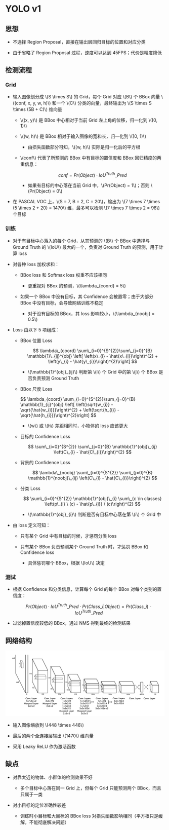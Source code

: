 <script type="text/javascript" src="http://cdn.mathjax.org/mathjax/latest/MathJax.js?config=default"></script>

# YOLO v1

## 思想

- 不选择 Region Proposal，直接在输出层回归目标的位置和对应分类

- 由于省略了 Region Proposal 过程，速度可以达到 45FPS；代价是精度降低

## 检测流程

### Grid

- 输入图像划分成 \\(S \times S\\) 的 Grid，每个 Grid 对应 \\(B\\) 个 BBox 向量 \\((conf, x, y, w, h)\\) 和一个 \\(C\\) 分类的向量，最终输出为 \\(S \times S \times (5B + C)\\) 维向量

	- \\((x, y)\\) 是 BBox 中心相对于当前 Grid 左上角的位移，归一化到 \\([0, 1)\\)

	- \\((w, h)\\) 是 BBox 相对于输入图像的宽和长，归一化到 \\([0, 1)\\)

		- 由损失函数部分可知，\\((w, h)\\) 实际是归一化后的平方根

	- \\(conf\\) 代表了所预测的 BBox 中有目标的置信度和 BBox 回归精度的两重信息：

		$$ conf = Pr(Object) \cdot IoU^{Truth}\_{Pred} $$

		- 如果有目标的中心落在当前 Grid 中，\\(Pr(Object) = 1\\)；否则 \\(Pr(Object) = 0\\)

- 在 PASCAL VOC 上，\\(S = 7, B = 2, C = 20\\)，输出为 \\(7 \times 7 \times (5 \times 2 + 20) = 1470\\) 维，最多可以检测 \\(7 \times 7 \times 2 = 98\\) 个目标

### 训练

- 对于有目标中心落入的每个 Grid，从其预测的 \\(B\\) 个 BBox 中选择与 Ground Truth 的 \\(IoU\\) 最大的一个，负责对 Ground Truth 的预测，用于计算 loss

- 对各种 loss 加权求和：

	- BBox loss 和 Softmax loss 权重不应该相同

		- 更重视对 BBox 的预测，\\(\lambda\_{coord} = 5\\)

	- 如果一个 BBox 中没有目标，其 Confidence 会被置零；由于大部分 BBox 中没有目标，会导致网络训练不稳定

		- 对于没有目标的 BBox，其 loss 影响较小，\\(\lambda\_{noobj} = 0.5\\)

- Loss 由以下 5 项组成：

	- BBox 位置 Loss

		$$ \lambda\_{coord} \sum\_{i=0}^{S^{2}}\sum\_{j=0}^{B} \mathbb{1}\_{ij}^{obj} \left[ \left(x\_{i} - \hat{x\_{i}}\right)^{2} + \left(y\_{i} - \hat{y\_{i}}\right)^{2}\right] $$

		- \\(\mathbb{1}^{obj}\_{ij}\\) 判断第 \\(i\\) 个 Grid 中的第 \\(j\\) 个 BBox 是否负责预测 Ground Truth

	- BBox 尺度 Loss

		$$ \lambda\_{coord} \sum\_{i=0}^{S^{2}}\sum\_{j=0}^{B} \mathbb{1}\_{ij}^{obj} \left[ \left(\sqrt{w\_{i}} - \sqrt\{\hat{w\_{i}}}\right)^{2} + \left(\sqrt{h\_{i}} - \sqrt{\hat{h\_{i}}}\right)^{2}\right] $$

		- \\(w\\) 或 \\(h\\) 差距相同时，小物体的 loss 应该更大

	- 目标的 Confidence Loss

		$$ \sum\_{i=0}^{S^{2}} \sum\_{j=0}^{B} \mathbb{1}^{obj}\_{ij} \left(C\_{i} - \hat{C\_{i}}\right)^{2} $$

	- 背景的 Confidence Loss

		$$ \lambda\_{noobj} \sum\_{i=0}^{S^{2}} \sum\_{j=0}^{B} \mathbb{1}^{noobj}\_{ij} \left(C\_{i} - \hat{C\_{i}}\right)^{2} $$

	- 分类 Loss

		$$ \sum\_{i=0}^{S^{2}} \mathbb{1}^{obj}\_{i} \sum\_{c \in classes} \left(p\_{i} \ (c) - \hat{p\_{i}} \ (c)\right)^{2} $$

		- \\(\mathbb{1}^{obj}\_{i}\\) 判断是否有目标中心落在第 \\(i\\) 个 Grid 中

- 由 loss 定义可知：

	- 只有某个 Grid 中有目标的时候，才惩罚分类 loss

	- 只有某个 BBox 负责预测某个 Ground Truth 时，才惩罚 BBox 和 Confidence loss

		- 具体惩罚哪个 BBox，根据 \\(IoU\\) 决定

### 测试

- 根据 Confidence 和分类信息，计算每个 Grid 的每个 BBox 对每个类别的置信度：

	$$ Pr(Object) \cdot IoU^{Truth}\_{Pred} \cdot Pr(Class\_{i} | Object) = Pr(Class\_{i}) \cdot IoU^{Truth}\_{Pred} $$

- 过滤掉置信度较低的 BBox，通过 NMS 得到最终的检测结果

## 网络结构

![img](images/yolo_v1.png)

- 输入图像缩放到 \\(448 \times 448\\)

- 最后的两个全连接层输出 \\(1470\\) 维向量

- 采用 Leaky ReLU 作为激活函数

## 缺点

- 对靠太近的物体、小群体的检测效果不好

	- 多个目标中心落在同一 Grid 上，但每个 Grid 只能预测两个 BBox，而且只属于一类

- 对小目标的定位准确性较差

	- 训练时小目标和大目标的 BBox loss 对损失函数影响相同（平方根只是缓解，不能彻底解决问题）